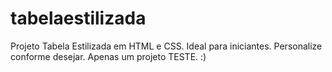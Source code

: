 # tabelaestilizada
Projeto Tabela Estilizada em HTML e CSS. Ideal para iniciantes. Personalize conforme desejar. Apenas um projeto TESTE. :)
